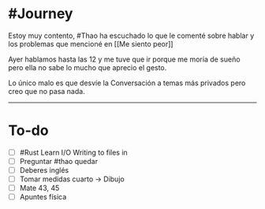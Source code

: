 # #Journey 

Estoy muy contento, #Thao ha escuchado lo que le comenté sobre hablar y los problemas que mencioné en [[Me siento peor]]

Ayer hablamos hasta las 12 y me tuve que ir porque me moría de sueño pero ella no sabe lo mucho que aprecio el gesto.

Lo único malo es que desvíe la 
Conversación a temas más privados pero creo que no pasa nada.


---
# To-do

- [ ] #Rust Learn I/O Writing to files in 
- [ ] Preguntar #thao quedar 
- [ ] Deberes inglés
- [ ] Tomar medidas cuarto -> Dibujo
- [ ] Mate 43, 45
- [ ] Apuntes física 